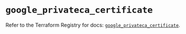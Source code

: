# `google_privateca_certificate`

Refer to the Terraform Registry for docs: [`google_privateca_certificate`](https://registry.terraform.io/providers/hashicorp/google-beta/6.49.1/docs/resources/google_privateca_certificate).
